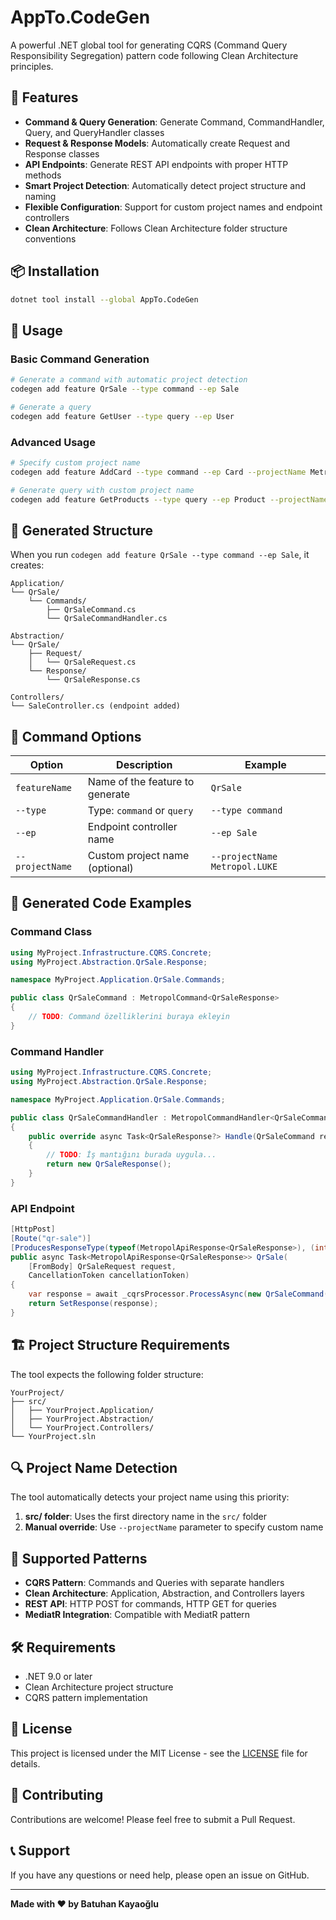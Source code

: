 # AppTo.CodeGen

A powerful .NET global tool for generating CQRS (Command Query Responsibility Segregation) pattern code following Clean Architecture principles.

## 🚀 Features

- **Command & Query Generation**: Generate Command, CommandHandler, Query, and QueryHandler classes
- **Request & Response Models**: Automatically create Request and Response classes
- **API Endpoints**: Generate REST API endpoints with proper HTTP methods
- **Smart Project Detection**: Automatically detect project structure and naming
- **Flexible Configuration**: Support for custom project names and endpoint controllers
- **Clean Architecture**: Follows Clean Architecture folder structure conventions

## 📦 Installation

```bash
dotnet tool install --global AppTo.CodeGen
```

## 🎯 Usage

### Basic Command Generation

```bash
# Generate a command with automatic project detection
codegen add feature QrSale --type command --ep Sale

# Generate a query
codegen add feature GetUser --type query --ep User
```

### Advanced Usage

```bash
# Specify custom project name
codegen add feature AddCard --type command --ep Card --projectName Metropol.LUKE

# Generate query with custom project name
codegen add feature GetProducts --type query --ep Product --projectName MyCompany.API
```

## 📁 Generated Structure

When you run `codegen add feature QrSale --type command --ep Sale`, it creates:

```
Application/
└── QrSale/
    └── Commands/
        ├── QrSaleCommand.cs
        └── QrSaleCommandHandler.cs

Abstraction/
└── QrSale/
    ├── Request/
    │   └── QrSaleRequest.cs
    └── Response/
        └── QrSaleResponse.cs

Controllers/
└── SaleController.cs (endpoint added)
```

## 🔧 Command Options

| Option          | Description                     | Example                       |
| --------------- | ------------------------------- | ----------------------------- |
| `featureName`   | Name of the feature to generate | `QrSale`                      |
| `--type`        | Type: `command` or `query`      | `--type command`              |
| `--ep`          | Endpoint controller name        | `--ep Sale`                   |
| `--projectName` | Custom project name (optional)  | `--projectName Metropol.LUKE` |

## 📝 Generated Code Examples

### Command Class

```csharp
using MyProject.Infrastructure.CQRS.Concrete;
using MyProject.Abstraction.QrSale.Response;

namespace MyProject.Application.QrSale.Commands;

public class QrSaleCommand : MetropolCommand<QrSaleResponse>
{
    // TODO: Command özelliklerini buraya ekleyin
}
```

### Command Handler

```csharp
using MyProject.Infrastructure.CQRS.Concrete;
using MyProject.Abstraction.QrSale.Response;

namespace MyProject.Application.QrSale.Commands;

public class QrSaleCommandHandler : MetropolCommandHandler<QrSaleCommand, QrSaleResponse>
{
    public override async Task<QrSaleResponse?> Handle(QrSaleCommand request, CancellationToken cancellationToken)
    {
        // TODO: İş mantığını burada uygula...
        return new QrSaleResponse();
    }
}
```

### API Endpoint

```csharp
[HttpPost]
[Route("qr-sale")]
[ProducesResponseType(typeof(MetropolApiResponse<QrSaleResponse>), (int)System.Net.HttpStatusCode.OK)]
public async Task<MetropolApiResponse<QrSaleResponse>> QrSale(
    [FromBody] QrSaleRequest request,
    CancellationToken cancellationToken)
{
    var response = await _cqrsProcessor.ProcessAsync(new QrSaleCommand(), cancellationToken);
    return SetResponse(response);
}
```

## 🏗️ Project Structure Requirements

The tool expects the following folder structure:

```
YourProject/
├── src/
│   ├── YourProject.Application/
│   ├── YourProject.Abstraction/
│   └── YourProject.Controllers/
└── YourProject.sln
```

## 🔍 Project Name Detection

The tool automatically detects your project name using this priority:

1. **src/ folder**: Uses the first directory name in the `src/` folder
2. **Manual override**: Use `--projectName` parameter to specify custom name

## 🎨 Supported Patterns

- **CQRS Pattern**: Commands and Queries with separate handlers
- **Clean Architecture**: Application, Abstraction, and Controllers layers
- **REST API**: HTTP POST for commands, HTTP GET for queries
- **MediatR Integration**: Compatible with MediatR pattern

## 🛠️ Requirements

- .NET 9.0 or later
- Clean Architecture project structure
- CQRS pattern implementation

## 📄 License

This project is licensed under the MIT License - see the [LICENSE](LICENSE) file for details.

## 🤝 Contributing

Contributions are welcome! Please feel free to submit a Pull Request.

## 📞 Support

If you have any questions or need help, please open an issue on GitHub.

---

**Made with ❤️ by Batuhan Kayaoğlu**
